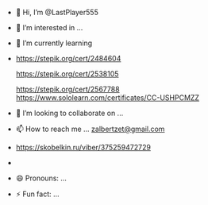 - 👋 Hi, I’m @LastPlayer555
- 👀 I’m interested in ...
- 🌱 I’m currently learning
- 
    https://stepik.org/cert/2484604
  
    https://stepik.org/cert/2538105
  
    https://stepik.org/cert/2567788
  https://www.sololearn.com/certificates/CC-USHPCMZZ  
    
- 💞️ I’m looking to collaborate on ...
- 📫 How to reach me ...   zalbertzet@gmail.com
-  https://skobelkin.ru/viber/375259472729
- 
- 😄 Pronouns: ...
- ⚡ Fun fact: ...

<!---
LastPlayer555/LastPlayer555 is a ✨ special ✨ repository because its `README.md` (this file) appears on your GitHub profile.
You can click the Preview link to take a look at your changes.
--->
